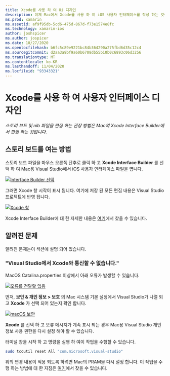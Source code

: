 ```yaml
---
title: Xcode를 사용 하 여 Ui 디자인
description: 이제 Mac에서 Xcode를 사용 하 여 iOS 사용자 인터페이스를 작성 하는 것이 좋습니다.
ms.prod: xamarin
ms.assetid: af9f95db-5cd6-475d-867d-f73e1574e8fc
ms.technology: xamarin-ios
author: joshspicer
ms.author: jospicer
ms.date: 10/27/2020
ms.openlocfilehash: b6fc5c89e9221bc84b364290a275fbd6d35c12c4
ms.sourcegitcommit: d2aa3a8bf9a60b6708db55b10b0c6893c06d3256
ms.translationtype: MT
ms.contentlocale: ko-KR
ms.lasthandoff: 11/04/2020
ms.locfileid: "93343321"
---
```

# <a name="using-xcode-to-design-user-interfaces"></a>Xcode를 사용 하 여 사용자 인터페이스 디자인

_스토리 보드 및 nib 파일을 편집 하는 권장 방법은 Mac의 Xcode Interface Builder에서 편집 하는 것입니다._

## <a name="how-to-open-a-storyboard"></a>스토리 보드를 여는 방법 

스토리 보드 파일을 마우스 오른쪽 단추로 클릭 하 고 **Xcode Interface Builder** 를 선택 하 여 Mac용 Visual Studio에서 iOS 사용자 인터페이스 파일을 엽니다.

[![Interface Builder 선택](images/select-interface-builder.png)](images/select-interface-builder.png#lightbox)

그러면 Xcode 창 시작이 표시 됩니다. 여기에 저장 된 모든 편집 내용은 Visual Studio 프로젝트에 반영 됩니다.

[![Xcode 창](images/xcode.png)](images/xcode.png#lightbox)

Xcode Interface Builder에 대 한 자세한 내용은 [여기](https://developer.apple.com/xcode/interface-builder/)에서 찾을 수 있습니다.

## <a name="known-problems"></a>알려진 문제

알려진 문제는이 섹션에 설명 되어 있습니다.

### <a name="visual-studio-could-not-communicate-with-xcode"></a>"Visual Studio에서 Xcode와 통신할 수 없습니다."

MacOS Catalina.properties 이상에서 아래 오류가 발생할 수 있습니다.

[![오류를 전달할 없음](images/could-not-communicate.png)](images/could-not-communicate.png#lightbox)

먼저, **보안 & 개인 정보 > 보호** 의 Mac 시스템 기본 설정에서 Visual Studio가 나열 되 고 **Xcode** 가 선택 되어 있는지 확인 합니다.

[![macOS 보안](images/macos-security.png)](images/macos-security.png#lightbox)

**Xcode** 를 선택 하 고 오류 메시지가 계속 표시 되는 경우 Mac용 Visual Studio 개인 정보 사용 권한을 다시 설정 해야 할 수 있습니다.

터미널 창을 시작 하 고 명령을 실행 하 여이 작업을 수행할 수 있습니다.

```bash
sudo tccutil reset All "com.microsoft.visual-studio"
```

위의 변경 내용이 적용 되도록 하려면 Mac의 PRAM을 다시 설정 합니다. 이 작업을 수행 하는 방법에 대 한 지침은 [여기](https://support.apple.com/HT204063)에서 찾을 수 있습니다.
